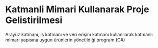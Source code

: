 # Katmanli Mimari Kullanarak Proje Gelistirilmesi 
 Arayüz katmanı, iş katmanı ve veri erişim katmanı kullanılarak katmanlı mimari yapısına uygun ürünlerin yönetildiği program.(C#) 
